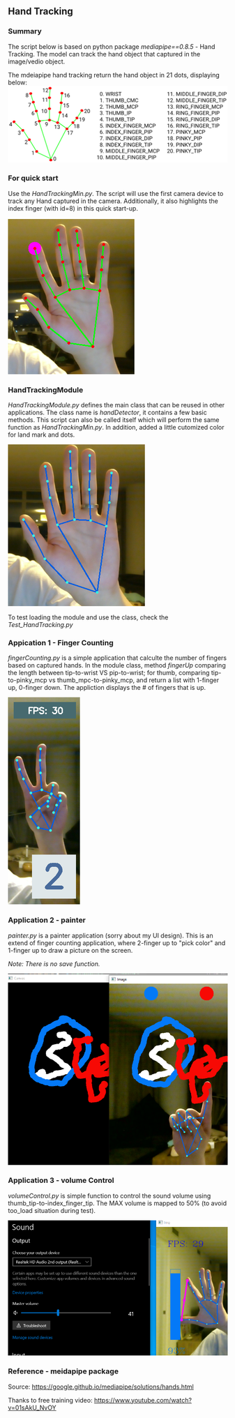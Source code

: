 ## Hand Tracking
### Summary
The script below is based on python package *mediapipe==0.8.5* - Hand Tracking. The model can track the hand object that captured in the image/vedio object.

The mdeiapipe hand tracking return the hand object in 21 dots, displaying below:
![](/image/hand_landmarks.png)

### For quick start
Use the *HandTrackingMin.py*. The script will use the first camera device to track any Hand captured in the camera. Additionally, it also highlights the index finger (with id=8) in this quick start-up.

![](/image/hand_min.PNG)

### HandTrackingModule
*HandTrackingModule.py* defines the main class that can be reused in other applications. The class name is *handDetector*, it contains a few basic methods. This script can also be called itself which will perform the same function as *HandTrackingMin.py*. In addition, added a little cutomized color for land mark and dots.

![](/image/hand_module.PNG)

To test loading the module and use the class, check the *Test_HandTracking.py*

### Appication 1 - Finger Counting
*fingerCounting.py* is a simple application that calculte the number of fingers based on captured hands.
In the module class, method *fingerUp* comparing the length between tip-to-wrist VS pip-to-wrist; for thumb, comparing tip-to-pinky_mcp vs thumb_mpc-to-pinky_mcp, and return a list with 1-finger up, 0-finger down.
The appliction displays the # of fingers that is up.

![](/image/finger_count.PNG)

### Application 2 - painter
*painter.py* is a painter application (sorry about my UI design).
This is an extend of finger counting application, where 2-finger up to "pick color" and 1-finger up to draw a picture on the screen.

*Note: There is no save function.*

![](/image/painter.PNG)

### Application 3 - volume Control
*volumeControl.py* is simple function to control the sound volume using thumb_tip-to-index_finger_tip. The MAX volume is mapped to 50% (to avoid too_load situation during test).

![](/image/volumeControl.PNG)

### Reference - meidapipe package
Source: https://google.github.io/mediapipe/solutions/hands.html

Thanks to free training video: https://www.youtube.com/watch?v=01sAkU_NvOY